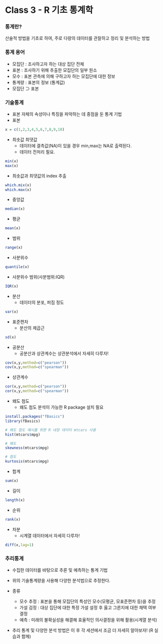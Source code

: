 # Class 3 - R 기초 통계학

### 통계란?

산술적 방법을 기초로 하여, 주로 다량의 데이터를 관찰하고 정리 및 분석하는 방법

### 통계 용어

- 모집단 : 조사하고자 하는 대상 집단 전체
- 표본 : 조사하기 위해 추출한 모집단의 일부 원소
- 모수 : 표본 관측에 의해 구하고자 하는 모집단에 대한 정보
- 통계량 : 표본의 정보 (통계값)
- 모집단 ⊃ 표본

### 기술통계

- 표본 자체의 속성이나 특징을 파악하는 데 중점을 둔 통계 기법
- 표본
```r
x = c(1,2,3,4,5,6,7,8,9,10)
```

- 최솟값 최댓값
    - 데이터에 결측값(NA)이 있을 경우 min,max는 NA로 출력된다.
    - 데이터 전처리 필요.
```r
min(x)
max(x)
```

- 최솟값과 최댓값의 index 추출
```r
which.mix(x)
which.max(x)
```

- 중앙값
```r
median(x)
```

- 평균
```r
mean(x)
```

- 범위
```r
range(x)
```

- 사분위수
```r
quantile(x)
```

- 사분위수 범위(사분범위:IQR)
```r
IQR(x)
```

- 분산
    - 데이터의 분포, 퍼짐 정도
```r
var(x)
```

- 표준편차
    - 분산의 제곱근
```r
sd(x)
```

- 공분산
    - 공분산과 상관계수는 상관분석에서 자세히 다루자!
```r
cov(x,y,method=c("pearson"))
cov(x,y,method=c("spearman"))
```

- 상관계수
```r
cor(x,y,method=c("pearson"))
cor(x,y,method=c("spearman"))
```

- 왜도 첨도
    - 왜도 첨도 분석이 가능한 R package 설치 필요
```r
install.packages("fBasics")
library(fBasics)

# 왜도 첨도 예시를 위한 R 내장 데이터 mtcars 사용
hist(mtcars$mpg)

# 왜도
skewness(mtcars$mpg)

# 첨도
kurtosis(mtcars$mpg)
```

- 합계
```r
sum(x)
```

- 길이
```r
length(x)
```

- 순위
```r
rank(x)
```

- 차분
    - 시계열 데이터에서 자세히 다루자!
```r
diff(x,lag=1)
```

### 추리통계

- 수집한 데이터를 바탕으로 추론 및 예측하는 통계 기법
- 위의 기술통계량을 사용해 다양한 분석법으로 추정한다.
- 종류
    - 모수 추정 : 표본을 통해 모집단의 특성인 모수(모평균, 모표준편차 등)을 추정
    - 가설 검정 : 대상 집단에 대한 특정 가설 설정 후 옳고 그른지에 대한 채택 여부 결정
    - 예측 : 미래의 불확실성을 해결해 효율적인 의사결정을 위해 활용(시계열 분석)

- 추리 통계 및 다양한 분석 방법은 이 후 각 세션에서 조금 더 자세히 알아보자! (R 실습과 함께)